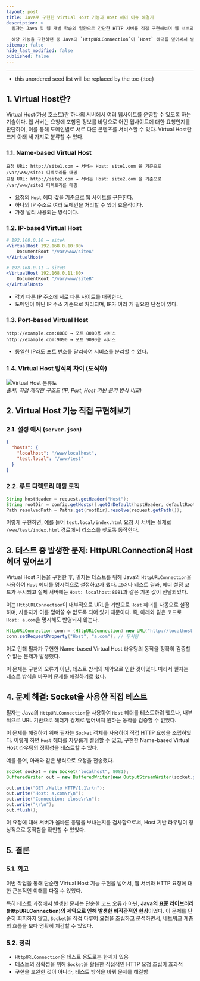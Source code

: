 ```yaml
---
layout: post
title: Java로 구현한 Virtual Host 기능과 Host 헤더 이슈 해결기
description: >
  필자는 Java 및 웹 개발 학습의 일환으로 간단한 HTTP 서버를 직접 구현해보며 웹 서버의 기본 구조와 요청 처리 방식을 익히고자 했다. 특히 가상 호스트(Virtual Host) 기능을 통해 하나의 서버에서 여러 도메인 요청을 분기하는 로직을 직접 구현하면서, 실무에서 자주 접하게 될 네트워크 및 서블릿 처리 흐름을 체득하고자 하였다.
  
  해당 기능을 구현하던 중 Java의 `HttpURLConnection`이 `Host` 헤더를 덮어써서 발생한 테스트 이슈를 경험하였다. 이를 해결하는 과정에서 교훈을 얻어 Virtual Host 개념 및 구현 내용을 정리하고, 그 과정에서 마주한 문제와 해결 방법을 함께 공유하고자 작성하였다.
sitemap: false
hide_last_modified: false
published: false
---
```


---

* this unordered seed list will be replaced by the toc
{:toc}

## 1. Virtual Host란?

Virtual Host(가상 호스트)란 하나의 서버에서 여러 웹사이트를 운영할 수 있도록 하는 기술이다. 웹 서버는 요청에 포함된 정보를 바탕으로 어떤 웹사이트에 대한 요청인지를 판단하며, 이를 통해 도메인별로 서로 다른 콘텐츠를 서비스할 수 있다. Virtual Host란 크게 아래 세 가지로 분류할 수 있다.

### 1.1. Name-based Virtual Host

```plaintext
요청 URL: http://site1.com → 서버는 Host: site1.com 을 기준으로 /var/www/site1 디렉토리를 매핑
요청 URL: http://site2.com → 서버는 Host: site2.com 을 기준으로 /var/www/site2 디렉토리를 매핑
```

- 요청의 `Host` 헤더 값을 기준으로 웹 사이트를 구분한다.
- 하나의 IP 주소로 여러 도메인을 처리할 수 있어 효율적이다.
- 가장 널리 사용되는 방식이다.

### 1.2. IP-based Virtual Host

```apache
# 192.168.0.10 → siteA
<VirtualHost 192.168.0.10:80>
    DocumentRoot "/var/www/siteA"
</VirtualHost>

# 192.168.0.11 → siteB
<VirtualHost 192.168.0.11:80>
    DocumentRoot "/var/www/siteB"
</VirtualHost>
```

- 각기 다른 IP 주소에 서로 다른 사이트를 매핑한다.
- 도메인이 아닌 IP 주소 기준으로 처리되며, IP가 여러 개 필요한 단점이 있다.

### 1.3. Port-based Virtual Host

```plaintext
http://example.com:8080 → 포트 8080용 서비스
http://example.com:9090 → 포트 9090용 서비스
```

- 동일한 IP라도 포트 번호를 달리하여 서비스를 분리할 수 있다.

### 1.4. Virtual Host 방식의 차이 (도식화)

![Virtual Host 분류도](./assets/virtual-host-types.png)  
*출처: 직접 제작한 구조도 (IP, Port, Host 기반 분기 방식 비교)*

## 2. Virtual Host 기능 직접 구현해보기

### 2.1. 설정 예시 (`server.json`)

```json
{
  "hosts": {
    "localhost": "/www/localhost",
    "test.local": "/www/test"
  }
}
```

### 2.2. 루트 디렉토리 매핑 로직

```java
String hostHeader = request.getHeader("Host");
String rootDir = config.getHosts().getOrDefault(hostHeader, defaultRootDir);
Path resolvedPath = Paths.get(rootDir).resolve(request.getPath());
```

이렇게 구현하면, 예를 들어 `test.local/index.html` 요청 시 서버는 실제로 `/www/test/index.html` 경로에서 리소스를 찾도록 동작한다.

## 3. 테스트 중 발생한 문제: HttpURLConnection의 Host 헤더 덮어쓰기

Virtual Host 기능을 구현한 후, 필자는 테스트를 위해 Java의 `HttpURLConnection`을 사용하여 `Host` 헤더를 명시적으로 설정하고자 했다. 그러나 테스트 결과, 헤더 설정 코드가 무시되고 실제 서버에는 `Host: localhost:8081`과 같은 기본 값이 전달되었다.

이는 `HttpURLConnection`이 내부적으로 URL을 기반으로 `Host` 헤더를 자동으로 설정하며, 사용자가 이를 덮어쓸 수 없도록 되어 있기 때문이다. 즉, 아래와 같은 코드로 `Host: a.com`을 명시해도 반영되지 않는다.

```java
HttpURLConnection conn = (HttpURLConnection) new URL("http://localhost:8081/Hello").openConnection();
conn.setRequestProperty("Host", "a.com"); // 무시됨
```

이로 인해 필자가 구현한 Name-based Virtual Host 라우팅의 동작을 정확히 검증할 수 없는 문제가 발생했다.

이 문제는 구현의 오류가 아닌, 테스트 방식의 제약으로 인한 것이었다. 따라서 필자는 테스트 방식을 바꾸어 문제를 해결하기로 했다.

## 4. 문제 해결: Socket을 사용한 직접 테스트

필자는 Java의 `HttpURLConnection`을 사용하여 `Host` 헤더를 테스트하려 했으나, 내부적으로 URL 기반으로 헤더가 강제로 덮어써져 원하는 동작을 검증할 수 없었다.

이 문제를 해결하기 위해 필자는 `Socket` 객체를 사용하여 직접 HTTP 요청을 조립하였다. 이렇게 하면 `Host` 헤더를 자유롭게 설정할 수 있고, 구현한 Name-based Virtual Host 라우팅의 정확성을 테스트할 수 있다.

예를 들어, 아래와 같은 방식으로 요청을 전송했다.

```java
Socket socket = new Socket("localhost", 8081);
BufferedWriter out = new BufferedWriter(new OutputStreamWriter(socket.getOutputStream()));

out.write("GET /Hello HTTP/1.1\r\n");
out.write("Host: a.com\r\n");
out.write("Connection: close\r\n");
out.write("\r\n");
out.flush();
```

이 요청에 대해 서버가 올바른 응답을 보내는지를 검사함으로써, Host 기반 라우팅이 정상적으로 동작함을 확인할 수 있었다.

## 5. 결론

### 5.1. 회고

이번 작업을 통해 단순한 Virtual Host 기능 구현을 넘어서, 웹 서버와 HTTP 요청에 대한 근본적인 이해를 다질 수 있었다.

특히 테스트 과정에서 발생한 문제는 단순한 코드 오류가 아닌, **Java의 표준 라이브러리(HttpURLConnection)의 제약으로 인해 발생한 비직관적인 현상**이었다. 이 문제를 단순히 회피하지 않고, `Socket`을 직접 다루어 요청을 조립하고 분석하면서, 네트워크 계층의 흐름을 보다 명확히 체감할 수 있었다.

### 5.2. 정리

- `HttpURLConnection`은 테스트 용도로는 한계가 있음
- 테스트의 정확성을 위해 `Socket`을 활용한 직접적인 HTTP 요청 조립이 효과적
- 구현을 보완한 것이 아니라, 테스트 방식을 바꿔 문제를 해결함
